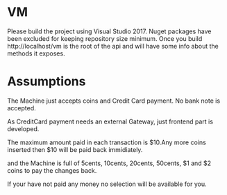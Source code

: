 # VM
Please build the project using Visual Studio 2017. 
Nuget packages have been excluded for keeping repository size minimum.
Once you build http://localhost/vm is the root of the api and will have some info about the methods it exposes.

# Assumptions

The Machine just accepts coins and Credit Card payment. No bank note is accepted.

As CreditCard payment needs an external Gateway, just frontend part is developed.

The maximum amount paid in each transaction is $10.Any more coins inserted then $10 will be paid back immidiately.

and the Machine is full of 5cents, 10cents, 20cents, 50cents, $1 and $2 coins to pay the changes back. 

If your have not paid any money no selection will be available for you.


